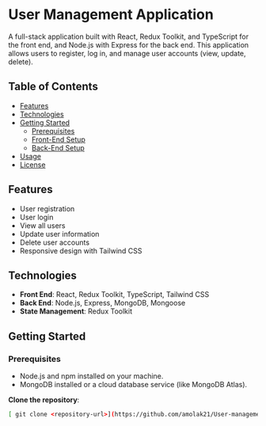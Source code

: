 # User Management Application

A full-stack application built with React, Redux Toolkit, and TypeScript for the front end, and Node.js with Express for the back end. This application allows users to register, log in, and manage user accounts (view, update, delete).

## Table of Contents

- [Features](#features)
- [Technologies](#technologies)
- [Getting Started](#getting-started)
  - [Prerequisites](#prerequisites)
  - [Front-End Setup](#front-end-setup)
  - [Back-End Setup](#back-end-setup)
- [Usage](#usage)
- [License](#license)

## Features

- User registration
- User login
- View all users
- Update user information
- Delete user accounts
- Responsive design with Tailwind CSS

## Technologies

- **Front End**: React, Redux Toolkit, TypeScript, Tailwind CSS
- **Back End**: Node.js, Express, MongoDB, Mongoose
- **State Management**: Redux Toolkit

## Getting Started

### Prerequisites

- Node.js and npm installed on your machine.
- MongoDB installed or a cloud database service (like MongoDB Atlas).


**Clone the repository**:
   ```bash
  [ git clone <repository-url>](https://github.com/amolak21/User-management)
